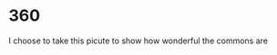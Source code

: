 # 360
I choose to take this picute to show how wonderful the commons are
<script src='//vizor.io/static/scripts/vizor-360-embed.js' data-vizorurl='//vizor.io/embed/nicholaswilliams/360-photo'></script>
